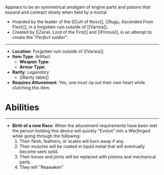 Appears to be an symmetrical amalgam of engine parts and pistons that expand and contract slowly when held by a mortal.

- Hoarded by the leader of the [[Cult of Noso]], [[Rugu, Ascended From Flesh]], in a forgotten ruin outside of [[Varisia]].
- Created by [[Zariel, Lord of the First]] and [[Primus]], in an attempt to create the "*Perfect soldier*".
 
---
- **Location**: Forgotten ruin outside of [[Varisia]].
- **Item Type**: Artifact
	- **Weapon Type**: 
	- **Armor Type**: 
- **Rarity**: *Legendary*
	- [[Rarity table]]
- **Requires Attunement**: Yes, one must rip out their own heart while clutching this item.

# Abilities
---
- **Birth of a new Race**: When the attunement requirements have been met the person holding this device will quickly "Evolve" into a *Warforged* while going through the following:
	1. Their flesh, feathers, or scales will burn away if any.
	2. Their muscles will be coated in liquid metal that will eventually become semi solid.
	3. Their bones and joints will be replaced with pistons and mechanical parts.
	4. They will "Reawaken"